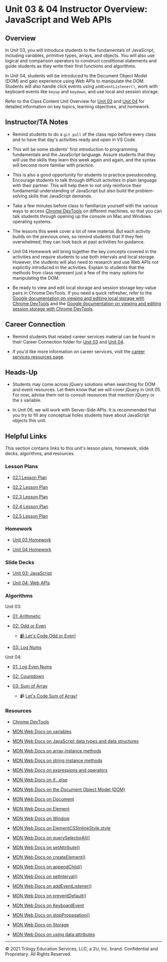 # Unit 03 & 04 Instructor Overview: JavaScript and Web APIs

## Overview

In Unit 03, you will introduce students to the fundamentals of JavaScript, including variables, primitive types, arrays, and objects. You will also use logical and comparison operators to construct conditional statements and guide students as they write their first functions and algorithms. 

In Unit 04, students will be introduced to the Document Object Model (DOM) and gain experience using Web APIs to manipulate the DOM. Students will also handle click events using `addEventListener()`, work with keyboard events like `keyup` and `keydown`, and use local and session storage.

Refer to the Class Content Unit Overview for [Unit 03](../../../01-Class-Content/03-JavaScript/README.md) and [Unit 04](../../../01-Class-Content/04-Web-APIs/README.md) for detailed information on key topics, learning objectives, and homework.

## Instructor/TA Notes

* Remind students to do a `git pull` of the class repo before every class and to have that day's activities ready and open in VS Code.

* This will be some students' first introduction to programming fundamentals and the JavaScript language. Assure students that they will use the skills they learn this week again and again, and the syntax will become more familiar with practice. 

* This is also a good opportunity for students to practice pseudocoding. Encourage students to talk through difficult activities in plain language with their partner. This will help them to not only reinforce their fundamental understanding of JavaScript but also build the problem-solving skills that JavaScript demands. 

* Take a few minutes before class to familiarize yourself with the various ways to access [Chrome DevTools](https://developers.google.com/web/tools/chrome-devtools/open) on different machines, so that you can talk students through opening up the console on Mac and Windows operating systems.

* The lessons this week cover a lot of new material. But each activity builds on the previous ones, so remind students that if they feel overwhelmed, they can look back at past activities for guidance. 

* Unit 04 Homework will bring together the key concepts covered in the activities and require students to use both intervals and local storage. However, the students will also need to research and use Web APIs not explicitly introduced in the activities. Explain to students that the methods from class represent just a few of the many options for manipulating the DOM.

* Be ready to view and edit local storage and session storage key-value pairs in Chrome DevTools. If you need a quick refresher, refer to the [Google documentation on viewing and editing local storage with Chrome DevTools](https://developers.google.com/web/tools/chrome-devtools/storage/localstorage) and the [Google documentation on viewing and editing session storage with Chrome DevTools](https://developers.google.com/web/tools/chrome-devtools/storage/sessionstorage).

## Career Connection

* Remind students that related career services material can be found in their Career Connection folder for [Unit 03](../../../01-Class-Content/03-JavaScript/04-Career-Connection/README.md) and [Unit 04](../../../01-Class-Content/04-Web-APIs/04-Career-Connection/README.md).

* If you'd like more information on career services, visit the [career services resources page](https://careernetwork.2u.com/).

## Heads-Up

* Students may come across jQuery solutions when searching for DOM and event resources. Let them know that we will cover jQuery in Unit 05. For now, advise them not to consult resources that mention jQuery or the `$` variable.

* In Unit 06, we will work with Server-Side APIs. It is recommended that you try to fill any conceptual holes students have about JavaScript objects this unit.

## Helpful Links

This section contains links to this unit's lesson plans, homework, slide decks, algorithms, and resources.

### Lesson Plans

* [02.1 Lesson Plan](01-Day/01-Day-LessonPlan.md)

* [02.2 Lesson Plan](02-Day/02-Day-LessonPlan.md)

* [02.3 Lesson Plan](03-Day/03-Day-LessonPlan.md)

* [02.4 Lesson Plan](04-Day/04-Day-LessonPlan.md)

* [02.5 Lesson Plan](05-Day/05-Day-LessonPlan.md)

### Homework

* [Unit 03 Homework](../../../01-Class-Content/03-JavaScript/02-Homework)

* [Unit 04 Homework](../../../01-Class-Content/04-Web-APIs/02-Homework)

### Slide Decks

* [Unit 03: JavaScript](https://docs.google.com/presentation/d/125APA1-Q3Tu6Sjevvriy2BQy7y7LCrEqxUlovWNGBt0/edit?usp=sharing)

* [Unit 04: Web APIs](https://docs.google.com/presentation/d/1D3DGPpajoRdzTxMterML_jQqcIy_yhoCrUSdpJhYE5Q/edit?usp=sharing)

### Algorithms

Unit 03:

* [01: Arithmetic](../../../01-Class-Content/03-JavaScript/03-Algorithms/01-arithmetic)

* [02: Odd or Even](../../../01-Class-Content/03-JavaScript/03-Algorithms/02-odd-or-even)

  * [📹 Let's Code Odd or Even!](https://2u-20.wistia.com/medias/bnqjr1owj7)

* [03: Log Nums](../../../01-Class-Content/03-JavaScript/03-Algorithms/03-log-nums)

Unit 04:

* [01: Log Even Nums](../../../01-Class-Content/04-Web-APIs/03-Algorithms/01-log-even-nums)

* [02: Countdown](../../../01-Class-Content/04-Web-APIs/03-Algorithms/02-countdown)

* [03: Sum of Array](../../../01-Class-Content/04-Web-APIs/03-Algorithms/03-sum-array)

  * 📹 [Let's Code Sum of Array!](https://2u-20.wistia.com/medias/iz6bzizsnj)

### Resources

* [Chrome DevTools](https://developers.google.com/web/tools/chrome-devtools/open)

* [MDN Web Docs on variables](https://developer.mozilla.org/en-US/docs/Glossary/Variable)

* [MDN Web Docs on JavaScript data types and data structures](https://developer.mozilla.org/en-US/docs/Web/JavaScript/Data_structures)

* [MDN Web Docs on array instance methods](https://developer.mozilla.org/en-US/docs/Web/JavaScript/Reference/Global_Objects/Array#Instance_methods)

* [MDN Web Docs on string instance methods](https://developer.mozilla.org/en-US/docs/Web/JavaScript/Reference/Global_Objects/String#Instance_methods)

* [MDN Web Docs on expressions and operators](https://developer.mozilla.org/en-US/docs/Web/JavaScript/Guide/Expressions_and_Operators)

* [MDN Web Docs on if...else](https://developer.mozilla.org/en-US/docs/Web/JavaScript/Reference/Statements/if...else)

* [MDN Web Docs on the Document Object Model (DOM)](https://developer.mozilla.org/en-US/docs/Web/API/Document_Object_Model)

* [MDN Web Docs on Document](https://developer.mozilla.org/en-US/docs/Web/API/Document)

* [MDN Web Docs on Element](https://developer.mozilla.org/en-US/docs/Web/API/Element)

* [MDN Web Docs on Window](https://developer.mozilla.org/en-US/docs/Web/API/Window)

* [MDN Web Docs on ElementCSSInlineStyle.style ](https://developer.mozilla.org/en-US/docs/Web/API/ElementCSSInlineStyle/style)

* [MDN Web Docs on querySelectorAll()](https://developer.mozilla.org/en-US/docs/Web/API/Document/querySelectorAll) 

* [MDN Web Docs on setAttribute()](https://developer.mozilla.org/en-US/docs/Web/API/Element/setAttribute)

* [MDN Web Docs on createElement()](https://developer.mozilla.org/en-US/docs/Web/API/Document/createElement)

* [MDN Web Docs on appendChild()](https://developer.mozilla.org/en-US/docs/Web/API/Node/appendChild)

* [MDN Web Docs on setInterval()](https://developer.mozilla.org/en-US/docs/Web/API/WindowOrWorkerGlobalScope/setInterval)

* [MDN Web Docs on addEventListener()](https://developer.mozilla.org/en-US/docs/Web/API/EventTarget/addEventListener)

* [MDN Web Docs on preventDefault()](https://developer.mozilla.org/en-US/docs/Web/API/Event/preventDefault)

* [MDN Web Docs on KeyboardEvent](https://developer.mozilla.org/en-US/docs/Web/API/KeyboardEvent)

* [MDN Web Docs on stopPropagation()](https://developer.mozilla.org/en-US/docs/Web/API/Event/stopPropagation)

* [MDN Web Docs on Storage](https://developer.mozilla.org/en-US/docs/Web/API/Storage)

* [MDN Web Docs on using data attributes](https://developer.mozilla.org/en-US/docs/Learn/HTML/Howto/Use_data_attributes)

---
© 2021 Trilogy Education Services, LLC, a 2U, Inc. brand. Confidential and Proprietary. All Rights Reserved.

